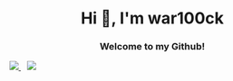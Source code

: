 <h1 align="center">Hi 👋, I'm war100ck</h1>
<h3 align="center">Welcome to my Github!</h3>



  <a href="https://github.com/anuraghazra/github-readme-stats">
  <img src="https://github-readme-stats.vercel.app/api?username=war100ck&show_icons=true&theme=dark" />
</a>
&ensp;
<a href="https://github.com/anuraghazra/convoychat">
  <img src="https://github-readme-stats.vercel.app/api/top-langs/?username=war100ck&layout=compact&theme=dark" />
</a>

